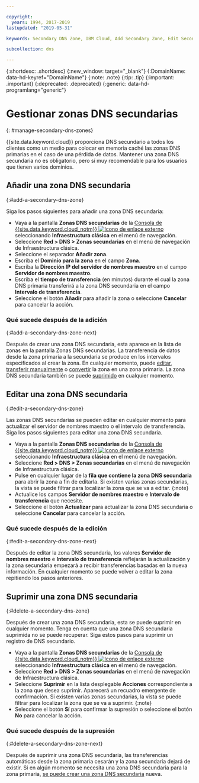```yaml
---

copyright:
  years: 1994, 2017-2019
lastupdated: "2019-05-31"

keywords: Secondary DNS Zone, IBM Cloud, Add Secondary Zone, Edit Secondary Zone, Delete Secondary Zone, primary DNS Zones

subcollection: dns

---
```



{:shortdesc: .shortdesc}
{:new_window: target="_blank"}
{:DomainName: data-hd-keyref="DomainName"}
{:note: .note}
{:tip: .tip}
{:important: .important}
{:deprecated: .deprecated}
{:generic: data-hd-programlang="generic"}


# Gestionar zonas DNS secundarias
{: #manage-secondary-dns-zones}

{{site.data.keyword.cloud}} proporciona DNS secundario a todos los clientes como un medio para colocar en memoria caché las zonas DNS primarias en el caso de una pérdida de datos. Mantener una zona DNS secundaria no es obligatorio, pero sí muy recomendable para los usuarios que tienen varios dominios. 


## Añadir una zona DNS secundaria
{:#add-a-secondary-dns-zone}

Siga los pasos siguientes para añadir una zona DNS secundaria:

* Vaya a la pantalla **Zonas DNS secundarias** de la [Consola de {{site.data.keyword.cloud_notm}} ![Icono de enlace externo](../../icons/launch-glyph.svg "Icono de enlace externo")](https://{DomainName}/) seleccionando **Infraestructura clásica** en el menú de navegación. 
* Seleccione **Red > DNS > Zonas secundarias** en el menú de navegación de Infraestructura clásica.
* Seleccione el separador **Añadir zona**.
* Escriba el **Dominio para la zona** en el campo **Zona**.
* Escriba la **Dirección IP del servidor de nombres maestro** en el campo **Servidor de nombres maestro**.
* Escriba el **tiempo de transferencia** (en minutos) durante el cual la zona DNS primaria transferirá a la zona DNS secundaria en el campo **Intervalo de transferencia**.
* Seleccione el botón **Añadir** para añadir la zona o seleccione **Cancelar** para cancelar la acción.

### Qué sucede después de la adición
{:#add-a-secondary-dns-zone-next}

Después de crear una zona DNS secundaria, esta aparece en la lista de zonas en la pantalla Zonas DNS secundarias. La transferencia de datos desde la zona primaria a la secundaria se produce en los intervalos especificados al crear la zona. En cualquier momento, puede [editar](#edit-a-secondary-dns-zone), [transferir manualmente](/docs/infrastructure/dns?topic=dns-make-a-manual-zone-transfer-for-a-secondary-dns-zone) o [convertir](/docs/infrastructure/dns?topic=dns-convert-a-secondary-dns-zone-to-a-primary-zone) la zona en una zona primaria. La zona DNS secundaria también se puede [suprimido](#delete-a-secondary-dns-zone) en cualquier momento.

## Editar una zona DNS secundaria
{:#edit-a-secondary-dns-zone}

Las zonas DNS secundarias se pueden editar en cualquier momento para actualizar el servidor de nombres maestro o el intervalo de transferencia. Siga los pasos siguientes para editar una zona DNS secundaria.

* Vaya a la pantalla **Zonas DNS secundarias** de la [Consola de {{site.data.keyword.cloud_notm}} ![Icono de enlace externo](../../icons/launch-glyph.svg "Icono de enlace externo")](https://{DomainName}/) seleccionando **Infraestructura clásica** en el menú de navegación. 
* Seleccione **Red > DNS > Zonas secundarias** en el menú de navegación de Infraestructura clásica.
* Pulse en cualquier lugar de la **fila que contiene la zona DNS secundaria** para abrir la zona a fin de editarla.
  Si existen varias zonas secundarias, la vista se puede filtrar para localizar la zona que se va a editar.
  {:note}  
* Actualice los campos **Servidor de nombres maestro** e **Intervalo de transferencia** que necesite.
* Seleccione el botón **Actualizar** para actualizar la zona DNS secundaria o seleccione **Cancelar** para cancelar la acción.

### Qué sucede después de la edición
{:#edit-a-secondary-dns-zone-next}

Después de editar la zona DNS secundaria, los valores **Servidor de nombres maestro** e **Intervalo de transferencia** reflejarán la actualización y la zona secundaria empezará a recibir transferencias basadas en la nueva información. En cualquier momento se puede volver a editar la zona repitiendo los pasos anteriores.

## Suprimir una zona DNS secundaria
{:#delete-a-secondary-dns-zone}

Después de crear una zona DNS secundaria, esta se puede suprimir en cualquier momento. Tenga en cuenta que una zona DNS secundaria suprimida no se puede recuperar. Siga estos pasos para suprimir un registro de DNS secundario.

 * Vaya a la pantalla **Zonas DNS secundarias** de la [Consola de {{site.data.keyword.cloud_notm}} ![Icono de enlace externo](../../icons/launch-glyph.svg "Icono de enlace externo")](https://{DomainName}/) seleccionando **Infraestructura clásica** en el menú de navegación. 
* Seleccione **Red > DNS > Zonas secundarias** en el menú de navegación de Infraestructura clásica.
* Seleccione **Suprimir** en la lista desplegable **Acciones** correspondiente a la zona que desea suprimir. Aparecerá un recuadro emergente de confirmación.
  Si existen varias zonas secundarias, la vista se puede filtrar para localizar la zona que se va a suprimir.
  {:note}
* Seleccione el botón **Sí** para confirmar la supresión o seleccione el botón **No** para cancelar la acción.

### Qué sucede después de la supresión
{:#delete-a-secondary-dns-zone-next}

Después de suprimir una zona DNS secundaria, las transferencias automáticas desde la zona primaria cesarán y la zona secundaria dejará de existir. Si en algún momento se necesita una zona DNS secundaria para la zona primaria, [se puede crear una zona DNS secundaria](#add-a-secondary-dns-zone) nueva.
